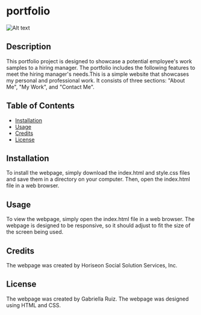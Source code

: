 # portfolio

![Alt text](/desktop/portfolio/pfile)

## Description

This portfolio project is designed to showcase a potential employee's work samples to a hiring manager. The portfolio includes the following features to meet the hiring manager's needs.This is a simple website that showcases my personal and professional work. It consists of three sections: "About Me", "My Work", and "Contact Me".

## Table of Contents 

- [Installation](#installation)
- [Usage](#usage)
- [Credits](#credits)
- [License](#license)

## Installation

To install the webpage, simply download the index.html and style.css files and save them in a directory on your computer. Then, open the index.html file in a web browser.

## Usage

To view the webpage, simply open the index.html file in a web browser. The webpage is designed to be responsive, so it should adjust to fit the size of the screen being used.


## Credits

The webpage was created by Horiseon Social Solution Services, Inc.

## License
The webpage was created by Gabriella Ruiz. The webpage was designed using HTML and CSS.